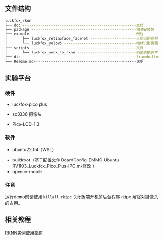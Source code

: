 ## 文件结构

```bash
luckfox_rknn
├── doc ----------------------------------------------------文档
├── package ------------------------------------------------相关安装包
├── example ------------------------------------------------例程
│       ├── luckfox_retinaface_facenet ---------------------人脸识别例程
│       └── luckfox_yolov5 ---------------------------------物体识别例程
├── scripts ------------------------------------------------文档
│       └── luckfox_onnx_to_rknn ---------------------------模型装换脚本
├── dts ----------------------------------------------------framebuffer 设备树文件
└── Readme.md-----------------------------------------------说明
```

## 实验平台

### 硬件

- luckfox-pico plus

- sc3336 摄像头

- Pico-LCD-1.3

### 软件

+ ubuntu22.04（WSL）
- buildroot（基于配置文件 BoardConfig-EMMC-Ubuntu-RV1103_Luckfox_Pico_Plus-IPC.mk修改 ）
- opencv-mobile


### 注意
运行demo前请使用 `killall rkipc` 关闭板端开机的后台程序 rkipc 解除对摄像头的占用。

## 相关教程
[RKNN实例使用指南](https://wiki.luckfox.com/zh/Luckfox-Pico/RKNN-example)
